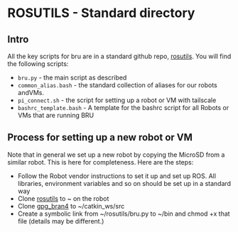 # ROSUTILS - Standard directory

## Intro

All the key scripts for bru are in a standard github repo, [rosutils](https://github.com/campusrover/rosutils). You will find the following scripts:

* `bru.py` - the main script as described
* `common_alias.bash` - the standard collection of aliases for our robots andVMs.
* `pi_connect.sh` - the script for setting up a robot or VM with tailscale
* `bashrc_template.bash` - A template for the bashrc script for all Robots or VMs that are running BRU

## Process for setting up a new robot or VM

Note that in general we set up a new robot by copying the MicroSD from a similar robot. This is here for completeness. Here are the steps:

* Follow the Robot vendor instructions to set it up and set up ROS. All libraries, environment variables and so on should be set up in a standard way
* Clone [rosutils](https://github.com/campusrover/rosutils) to ~ on the robot
* Clone [gpg_bran4](https://github.com/campusrover/gpg_bran4) to ~/catkin_ws/src
* Create a symbolic link from ~/rosutils/bru.py to ~/bin and chmod +x that file (details may be different.)


